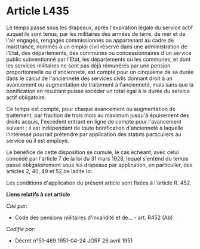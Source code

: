 # Article L435

Le temps passé sous les drapeaux, après l'expiration légale du service actif auquel ils sont tenus, par les militaires des
armées de terre, de mer et de l'air engagés, rengagés commissionnés ou appartenant au cadre de maistrance, nommés à un emploi
civil réservé dans une administration de l'Etat, des départements, des communes ou concessionnaires d'un service public
subventionné par l'Etat, les départements ou les communes, et dont les services militaires ne sont pas déjà rémunérés par une
pension proportionnelle ou d'ancienneté, est compté pour un cinquième de sa durée dans le calcul de l'ancienneté des services
civils donnant droit à un avancement ou augmentation de traitement à l'ancienneté, mais sans que la bonification en résultant
puisse excéder un total égal à la durée du service actif obligatoire.

Ce temps est compté, pour chaque avancement ou augmentation de traitement, par fraction de trois mois au maximum jusqu'à
épuisement des droits acquis, l'excédent entrant en ligne de compte pour l'avancement suivant ; il est indépendant de toute
bonification d'ancienneté à laquelle l'intéressé pourrait prétendre par application des statuts particuliers au service où il
est employé.

Le bénéfice de cette disposition se cumule, le cas échéant, avec celui concédé par l'article 7 de la loi du 31 mars 1928,
lequel s'entend du temps passé obligatoirement sous les drapeaux par application, en particulier, des articles 2, 40, 49 et
52 de ladite loi.

Les conditions d'application du présent article sont fixées à l'article R. 452.

**Liens relatifs à cet article**

_Cité par_:

  - Code des pensions militaires d'invalidité et de... - art. R452 (Ab)

_Codifié par_:

  - Décret n°51-469 1951-04-24 JORF 26 avril 1951
